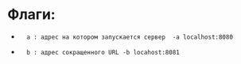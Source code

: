 # **Флаги:**  
*       a : адрес на котором запускается сервер  -a localhost:8080
*       b : адрес сокращенного URL -b locahost:8081

